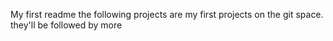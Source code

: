 My first readme
the following projects are my first projects on the git space. they'll be followed by more
